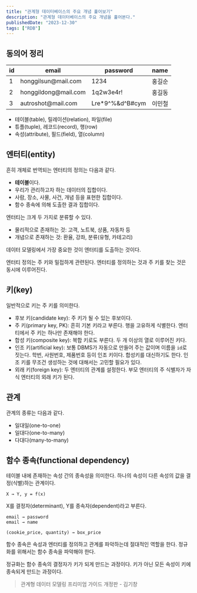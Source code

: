 ```yaml
---
title: "관계형 데이터베이스의 주요 개념 훑어보기"
description: "관계형 데이터베이스의 주요 개념을 훑어본다."
publishedDate: "2023-12-30"
tags: ["RDB"]
---
```


## 동의어 정리

| id   | email                | password        | name   |
| ---- | -------------------- | --------------- | ------ |
| 1    | honggilsun@mail<area>.com  | 1234            | 홍길순 |
| 2    | honggildong@mail<area>.com | 1q2w3e4r!       | 홍길동 |
| 3    | autroshot@mail<area>.com   | Lre*9^%&d^B#cym | 이민철 |

- 테이블(table), 릴레이션(relation), 파일(file)
- 튜플(tuple), 레코드(record), 행(row)
- 속성(attribute), 필드(field), 열(column)

## 엔터티(entity)

흔히 개체로 번역되는 엔터티의 정의는 다음과 같다.

- **테이블**이다.
- 우리가 관리하고자 하는 데이터의 집합이다.
- 사람, 장소, 사물, 사건, 개념 등을 표현한 집합이다.
- 함수 종속에 의해 도출한 결과 집합이다.

엔터티는 크게 두 가지로 분류할 수 있다.

- 물리적으로 존재하는 것: 고객, 노트북, 상품, 자동차 등
- 개념으로 존재하는 것: 환율, 강좌, 분류(유형, 카테고리)

데이터 모델링에서 가장 중요한 것이 엔터티를 도출하는 것이다.

엔터티 정의는 주 키와 밀접하게 관련된다. 엔터티를 정의하는 것과 주 키를 찾는 것은 동시에 이루어진다.

## 키(key)

일반적으로 키는 주 키를 의미한다.

- 후보 키(candidate key): 주 키가 될 수 있는 후보이다.
- 주 키(primary key, PK): 흔히 기본 키라고 부른다. 행을 고유하게 식별한다. 엔터티에서 주 키는 하나만 존재해야 한다.
- 합성 키(composite key): 복합 키로도 부른다. 두 개 이상의 열로 이루어진 키다.
- 인조 키(artificial key): 보통 DBMS가 자동으로 만들어 주는 값이며 이름을 `id`로 짓는다. 학번, 사원번호, 제품번호 등이 인조 키이다. 합성키를 대신하기도 한다. 인조 키를 무조건 생성하는 것에 대해서는 고민할 필요가 있다.
- 외래 키(foreign key): 두 엔터티의 관계를 설정한다. 부모 엔터티의 주 식별자가 자식 엔터티의 외래 키가 된다.

## 관계

관계의 종류는 다음과 같다.

- 일대일(one-to-one)
- 일대다(one-to-many)
- 다대다(many-to-many)

## 함수 종속(functional dependency)

테이블 내에 존재하는 속성 간의 종속성을 의미한다. 하나의 속성이 다른 속성의 값을 결정(식별)하는 관계이다.

```
X → Y, y = f(x)
```

X를 결정자(determinant), Y를 종속자(dependent)라고 부른다.

```
email → password
email → name
```

```
(cookie_price, quantity) → box_price
```

함수 종속은 속성과 엔터티를 정의하고 관계를 파악하는데 절대적인 역할을 한다. 정규화를 위해서는 함수 종속을 파악해야 한다.

정규화는 함수 종속의 결정자가 키가 되게 만드는 과정이다. 키가 아닌 모든 속성이 키에 종속되게 만드는 과정이다.

> 관계형 데이터 모델링 프리미엄 가이드 개정판 - 김기창